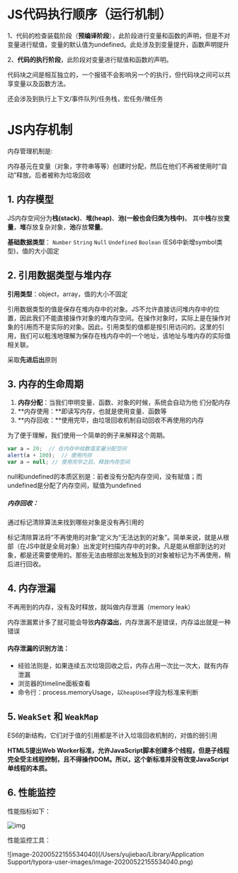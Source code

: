 # JS代码执行顺序（运行机制）

1、代码的检查装载阶段（**预编译阶段**），此阶段进行变量和函数的声明，但是不对变量进行赋值，变量的默认值为undefined。此处涉及到变量提升，函数声明提升

2、**代码的执行阶段**，此阶段对变量进行赋值和函数的声明。

代码块之间是相互独立的，一个报错不会影响另一个的执行，但代码块之间可以共享变量以及函数方法。

还会涉及到执行上下文/事件队列/任务栈，宏任务/微任务

# JS内存机制

内存管理机制是:

​	内存基元在变量（对象，字符串等等）创建时分配，然后在他们不再被使用时“自动”释放。后者被称为垃圾回收

## 1. 内存模型

JS内存空间分为**栈(stack)**、**堆(heap)**、**池(一般也会归类为栈中)**。
其中**栈**存放**变量**，**堆**存放复杂对象，**池**存放**常量**。

**基础数据类型**： `Number` `String` `Null` `Undefined` `Boolean`  (ES6中新增symbol类型)，值的大小固定

## 2. 引用数据类型与堆内存

**引用类型**：object，array，值的大小不固定

引用数据类型的值是保存在堆内存中的对象。JS不允许直接访问堆内存中的位置，因此我们不能直接操作对象的堆内存空间。在操作对象时，实际上是在操作对象的引用而不是实际的对象。因此，引用类型的值都是按引用访问的。这里的引用，我们可以粗浅地理解为保存在栈内存中的一个地址，该地址与堆内存的实际值相关联。

采取**先进后出**原则

## 3. 内存的生命周期

1. **内存分配**：当我们申明变量、函数、对象的时候，系统会自动为他 们分配内存
2. **内存使用：**即读写内存，也就是使用变量、函数等
3. **内存回收：**使用完毕，由垃圾回收机制自动回收不再使用的内存

为了便于理解，我们使用一个简单的例子来解释这个周期。

```javascript
var a = 20;  // 在内存中给数值变量分配空间
alert(a + 100);  // 使用内存
var a = null; // 使用完毕之后，释放内存空间
```

null和undefined的本质区别是：前者没有分配内存空间，没有赋值；而undefined是分配了内存空间，赋值为undefined

##### 内存回收：

通过标记清除算法来找到哪些对象是没有再引用的

标记清除算法将“不再使用的对象”定义为“无法达到的对象”。简单来说，就是从根部（在JS中就是全局对象）出发定时扫描内存中的对象。凡是能从根部到达的对象，都是还需要使用的。那些无法由根部出发触及到的对象被标记为不再使用，稍后进行回收。

## 4. 内存泄漏

不再用到的内存，没有及时释放，就叫做内存泄漏（memory leak）

内存泄漏累计多了就可能会导致**内存溢出**，内存泄漏不是错误，内存溢出就是一种错误

#### 内存泄漏的识别方法：

- 经验法则是，如果连续五次垃圾回收之后，内存占用一次比一次大，就有内存泄漏
- 浏览器的timeline面板查看
- 命令行：process.memoryUsage，以`heapUsed`字段为标准来判断

## 5. `WeakSet` 和 `WeakMap`

ES6的新结构，它们对于值的引用都是不计入垃圾回收机制的，对值的弱引用

**HTML5提出Web Worker标准，允许JavaScript脚本创建多个线程，但是子线程完全受主线程控制，且不得操作DOM。所以，这个新标准并没有改变JavaScript单线程的本质。**

## 6. 性能监控

性能指标如下：

![img](https://img-blog.csdn.net/20171031174036233?watermark/2/text/aHR0cDovL2Jsb2cuY3Nkbi5uZXQvaXRlc3RfMjAxNg==/font/5a6L5L2T/fontsize/400/fill/I0JBQkFCMA==/dissolve/70/gravity/Center)

性能监控工具：

![image-20200522155534040](/Users/yujiebao/Library/Application Support/typora-user-images/image-20200522155534040.png)

